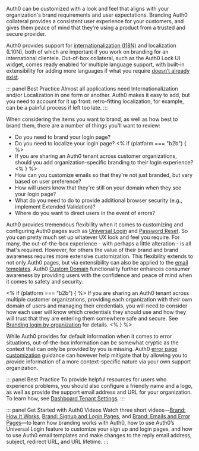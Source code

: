 Auth0 can be customized with a look and feel that aligns with your organization's brand requirements and user expectations. Branding Auth0 collateral provides a consistent user experience for your customers, and gives them peace of mind that they’re using a product from a trusted and secure provider.

Auth0 provides support for [internationalization (I18N)](/i18n) and localization (L10N), both of which are important if you work on branding for an international clientele. Out-of-box collateral, such as the Auth0 Lock UI widget, comes ready enabled for multiple language support, with built-in extensibility for adding more languages if what you require [doesn’t already exist](/libraries/lock/v11/i18n).
 
::: panel Best Practice
Almost all applications need Internationalization and/or Localization in one form or another. Auth0 makes it easy to add, but you need to account for it up front: retro-fitting localization, for example, can be a painful process if left too late.
:::

When considering the items you want to brand, as well as how best to brand them, there are a number of things you'll want to review:

* Do you need to brand your login page?
* Do you need to localize your login page?
<% if (platform === "b2b") { %>
* If you are sharing an Auth0 tenant across customer organizations, should you add organization-specific branding to their login experience?
<%  } %>
* How can you customize emails so that they're not just branded, but vary based on user preference?
* How will users know that they're still on your domain when they see your login page?
* What do you need to do to provide additional browser security (e.g., implement Extended Validation)?
* Where do you want to direct users in the event of errors?

Auth0 provides tremendous flexibility when it comes to customizing and configuring Auth0 pages such as [Universal Login](#universal-login-and-login-pages) and [Password Reset](#password-reset-page-customization). So you can pretty much set up whatever UX look and feel you require. For many, the out-of-the-box experience - with perhaps a little alteration - is all that's required. However, for others the value of their brand and brand awareness requires more extensive customization. This flexibility extends to not only Auth0 pages, but via extensibility can also be applied to the [email templates](/architecture-scenarios/implementation/${platform}/${platform}-branding#email-template-customization). Auth0 [Custom Domain](/architecture-scenarios/implementation/${platform}/${platform}-branding#custom-domain-naming) functionality further enhances consumer awareness by providing users with the confidence and peace of mind when it comes to safety and security. 

<% if (platform === "b2b") { %>
If you are sharing an Auth0 tenant across multiple customer organizations, providing each organization with their own domain of users and managing their credentials, you will need to consider how each user will know which credentials they should use and how they will trust that they are entering them somewhere safe and secure. See [Branding login by organization](#branding-login-by-organization) for details. 
<%  } %>

While Auth0 provides for default information when it comes to error situations, out-of-the-box information can be somewhat cryptic as the context that can only be provided by you is missing. Auth0 [error page customization](/architecture-scenarios/implementation/${platform}/${platform}-branding#error-page-customization) guidance can however help mitigate that by allowing you to provide information of a more context-specific nature via your own support organization. 

::: panel Best Practice
To provide helpful resources for users who experience problems, you should also configure a friendly name and a logo, as well as provide the support email address and URL for your organization. To learn how, see [Dashboard Tenant Settings](/dashboard/reference/settings-tenant#settings).
:::

::: panel Get Started with Auth0 Videos
Watch three short videos&mdash;[Brand: How It Works](/videos/get-started/07_01-brand-how-it-works), [Brand: Signup and Login Pages](/videos/get-started/07_02-brand-signup-login-pages), and [Brand: Emails and Error Pages](/videos/get-started/08-brand-emails-error-pages)&mdash;to learn how branding works with Auth0, how to use Auth0’s Universal Login feature to customize your sign up and login pages, and how to use Auth0 email templates and make changes to the reply email address, subject, redirect URL, and URL lifetime.
:::
